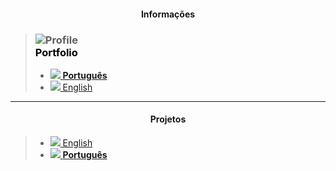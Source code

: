 <script>
  var link = document.createElement('link');
    link.rel = 'icon';    link.href = 'favicon.png';     link.type = 'image/png';
    document.head.appendChild(link);
</script>


#### <span style="display:block;text-align:center;"> Informações </span>

> ### ![Profile](https://fcasfs-of.cloud-fs.net/Icon/info.png) <br/> <span style="color:#000;"> **Portfolio** </span>
> - [![](https://fcasfs-of.cloud-fs.net/Icon/br.png) **Português**](https://fcasfs-of.cloud-fs.net/info-profile/)
> - [![](https://fcasfs-of.cloud-fs.net/Icon/en.png) English](https://fcasfs-of.cloud-fs.net/info-profile-en/)


<hr/>

#### <span style="display:block;text-align:center;"> **Projetos** </span>

> -  [![](https://fcasfs-of.cloud-fs.net/Icon/en.png) English](https://fcasfs-of.cloud-fs.net/projects)
> -  [![](https://fcasfs-of.cloud-fs.net/Icon/br.png) **Português**](https://fcasfs-of.cloud-fs.net/projects-pt)


<br/><br/>
